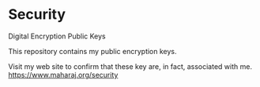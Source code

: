 # Security
Digital Encryption Public Keys

This repository contains my public encryption keys.

Visit my web site to confirm that these key are, in fact, associated with me.
https://www.maharaj.org/security
